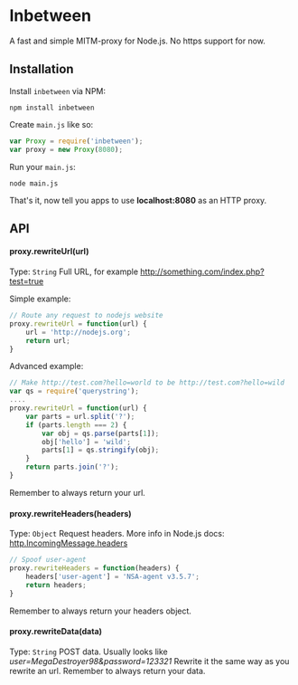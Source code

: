 # Inbetween

A fast and simple MITM-proxy for Node.js. No https support for now.

## Installation

Install `inbetween` via NPM:
```shell
npm install inbetween
```

Create `main.js` like so:
```javascript
var Proxy = require('inbetween');
var proxy = new Proxy(8080);
```

Run your `main.js`:
```shell
node main.js
```

That's it, now tell you apps to use **localhost:8080** as an HTTP proxy.

## API

#### proxy.rewriteUrl(url)
Type: `String`
Full URL, for example http://something.com/index.php?test=true

Simple example:
```javascript
// Route any request to nodejs website
proxy.rewriteUrl = function(url) {
    url = 'http://nodejs.org';
    return url;
}
```

Advanced example:
```javascript
// Make http://test.com?hello=world to be http://test.com?hello=wild
var qs = require('querystring');
....
proxy.rewriteUrl = function(url) {
    var parts = url.split('?');
    if (parts.length === 2) {
        var obj = qs.parse(parts[1]);
        obj['hello'] = 'wild';
        parts[1] = qs.stringify(obj);
    }
    return parts.join('?');
}
```
Remember to always return your url.

#### proxy.rewriteHeaders(headers)
Type: `Object`
Request headers. More info in Node.js docs: [http.IncomingMessage.headers](http://nodejs.org/api/http.html#http_message_headers)

```javascript
// Spoof user-agent
proxy.rewriteHeaders = function(headers) {
    headers['user-agent'] = 'NSA-agent v3.5.7';
    return headers;
}
```
Remember to always return your headers object.

#### proxy.rewriteData(data)
Type: `String`
POST data. Usually looks like *user=MegaDestroyer98&password=123321*
Rewrite it the same way as you rewrite an url.
Remember to always return your data.